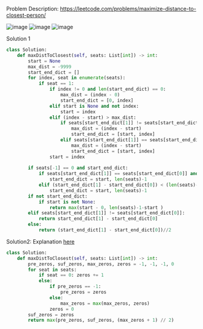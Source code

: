 Problem Description: https://leetcode.com/problems/maximize-distance-to-closest-person/

![image](https://user-images.githubusercontent.com/11685096/149651395-87aa3671-a345-44e6-96ec-327e2ae3bce2.png)
![image](https://user-images.githubusercontent.com/11685096/149651400-8f891754-3be7-41f7-846d-e13f36c355db.png)
![image](https://user-images.githubusercontent.com/11685096/149651406-963b5b64-90c8-4771-aebf-ca5405d1cb4a.png)

Solution 1
```python
class Solution:
    def maxDistToClosest(self, seats: List[int]) -> int:
        start = None
        max_dist = -9999
        start_end_dict = []
        for index, seat in enumerate(seats):
            if seat == 1:
                if index != 0 and len(start_end_dict) == 0:
                    max_dist = (index - 0)
                    start_end_dict = [0, index]
                elif start is None and not index:
                    start = index
                elif (index - start) > max_dist:
                    if seats[start_end_dict[1]] != seats[start_end_dict[0]] and (index - start)//2 > max_dist:
                        max_dist = (index - start)
                        start_end_dict = [start, index]
                    elif seats[start_end_dict[1]] == seats[start_end_dict[0]]:
                        max_dist = (index - start)
                        start_end_dict = [start, index]
                start = index
            
        if seats[-1] == 0 and start_end_dict:
            if seats[start_end_dict[1]] == seats[start_end_dict[0]] and (start_end_dict[1] - start_end_dict[0])//2 < (len(seats)-1 - start):
                start_end_dict = start, len(seats)-1
            elif (start_end_dict[1] - start_end_dict[0]) < (len(seats)-1 - start):
                start_end_dict = start, len(seats)-1
        if not start_end_dict:
            if start is not None:
                return max(start - 0, len(seats)-1-start )
        elif seats[start_end_dict[1]] != seats[start_end_dict[0]]:
            return start_end_dict[1] - start_end_dict[0]
        else:
            return (start_end_dict[1] - start_end_dict[0])//2
```

Solution2: Explanation [here](https://leetcode.com/problems/maximize-distance-to-closest-person/discuss/1693404/C%2B%2BJavaPython-One-Pass-O(N)-oror-Count-Zeros-oror-Image-Explained)
```python
class Solution:
    def maxDistToClosest(self, seats: List[int]) -> int:
        pre_zeros, suf_zeros, max_zeros, zeros = -1, -1, -1, 0
        for seat in seats:
            if seat == 0: zeros += 1
            else:
                if pre_zeros == -1: 
                    pre_zeros = zeros
                else:
                    max_zeros = max(max_zeros, zeros)
                zeros = 0
        suf_zeros = zeros
        return max(pre_zeros, suf_zeros, (max_zeros + 1) // 2)
```
